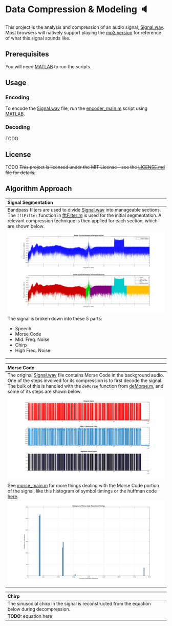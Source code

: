 # Data Compression & Modeling :speaker:

This project is the analysis and compression of an audio signal, [Signal.wav](https://raw.githubusercontent.com/jjones646/ece6260/master/includes/Signal.wav). Most browsers will natively support playing the [mp3 version](https://raw.githubusercontent.com/jjones646/ece6260/master/doc/Signal.mp3) for reference of what this signal sounds like.


## Prerequisites

You will need [MATLAB](http://www.mathworks.com/products/matlab/) to run the scripts.


## Usage

### Encoding
To encode the [Signal.wav](https://raw.githubusercontent.com/jjones646/ece6260/master/includes/Signal.wav) file, run the [encoder_main.m](./encoder_main.m) script using [MATLAB](http://www.mathworks.com/products/matlab/).

### Decoding
TODO


## License

TODO
~~This project is licensed under the MIT License - see the [LICENSE.md](./LICENSE.md) file for details.~~


## Algorithm Approach

|Signal Segmentation|
|:---|
|Bandpass filters are used to divide [Signal.wav](https://raw.githubusercontent.com/jjones646/ece6260/master/includes/Signal.wav) into manageable sections. The `fftFilter` function in [fftFilter.m](./includes/fftFilter.m) is used for the initial segmentation. A relevant compression technique is then applied for each section, which are shown below.|
|![](./doc/filtered-sections.png)|
|The signal is broken down into these 5 parts:<ul><li>Speech</li><li>Morse Code</li><li>Mid. Freq. Noise</li><li>Chirp</li><li>High Freq. Noise</li></ul>|

|Morse Code|
|:---|
|The original [Signal.wav](https://raw.githubusercontent.com/jjones646/ece6260/master/includes/Signal.wav) file contains Morse Code in the background audio. One of the steps involved for its compression is to first decode the signal. The bulk of this is handled with the `deMorse` function from [deMorse.m](./includes/deMorse.m), and some of its steps are shown below.|
|![](./doc/morse-signal.png)|
|See [morse_main.m](./morse_main.m) for more things dealing with the Morse Code portion of the signal, like this histogram of symbol timings or the huffman code [here](./doc/huffman-code.md).|
|![](./doc/morse-timings.png)|

|Chirp|
|:---|
|The sinusodial chirp in the signal is reconstructed from the equation below during decompression.|
|**TODO:** equation here|

